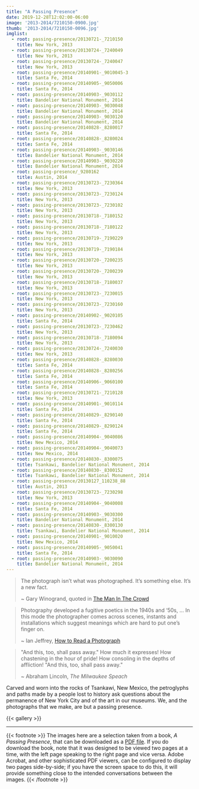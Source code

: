 ```yaml
---
title: "A Passing Presence"
date: 2019-12-28T12:02:00-06:00
image: '2013-2014/7210150-0900.jpg'
thumb: '2013-2014/7210150-0096.jpg'
imglist:
  - root: passing-presence/20130721-_7210150
    title: New York, 2013
  - root: passing-presence/20130724-_7240049
    title: New York, 2013
  - root: passing-presence/20130724-_7240047
    title: New York, 2013
  - root: passing-presence/20140901-_9010045-3
    title: Santa Fe, 2014
  - root: passing-presence/20140905-_9050006
    title: Santa Fe, 2014
  - root: passing-presence/20140903-_9030112
    title: Bandelier National Monument, 2014
  - root: passing-presence/20140903-_9030048
    title: Bandelier National Monument, 2014
  - root: passing-presence/20140903-_9030120
    title: Bandelier National Monument, 2014
  - root: passing-presence/20140828-_8280017
    title: Santa Fe, 2014
  - root: passing-presence/20140828-_8280024
    title: Santa Fe, 2014
  - root: passing-presence/20140903-_9030146
    title: Bandelier National Monument, 2014
  - root: passing-presence/20140903-_9030220
    title: Bandelier National Monument, 2014
  - root: passing-presence/_9280162
    title: Austin, 2014
  - root: passing-presence/20130723-_7230364
    title: New York, 2013
  - root: passing-presence/20130723-_7230124
    title: New York, 2013
  - root: passing-presence/20130723-_7230102
    title: New York, 2013
  - root: passing-presence/20130718-_7180152
    title: New York, 2013
  - root: passing-presence/20130718-_7180122
    title: New York, 2013
  - root: passing-presence/20130719-_7190229
    title: New York, 2013
  - root: passing-presence/20130719-_7190184
    title: New York, 2013
  - root: passing-presence/20130720-_7200235
    title: New York, 2013
  - root: passing-presence/20130720-_7200239
    title: New York, 2013
  - root: passing-presence/20130718-_7180037
    title: New York, 2013
  - root: passing-presence/20130723-_7230015
    title: New York, 2013
  - root: passing-presence/20130723-_7230160
    title: New York, 2013
  - root: passing-presence/20140902-_9020105
    title: Santa Fe, 2014
  - root: passing-presence/20130723-_7230462
    title: New York, 2013
  - root: passing-presence/20130718-_7180094
    title: New York, 2013
  - root: passing-presence/20130724-_7240030
    title: New York, 2013
  - root: passing-presence/20140828-_8280030
    title: Santa Fe, 2014
  - root: passing-presence/20140828-_8280256
    title: Santa Fe, 2014
  - root: passing-presence/20140906-_9060100
    title: Santa Fe, 2014
  - root: passing-presence/20130721-_7210128
    title: New York, 2013
  - root: passing-presence/20140901-_9010114
    title: Santa Fe, 2014
  - root: passing-presence/20140829-_8290140
    title: Santa Fe, 2014
  - root: passing-presence/20140829-_8290124
    title: Santa Fe, 2014
  - root: passing-presence/20140904-_9040086
    title: New Mexico, 2014
  - root: passing-presence/20140904-_9040073
    title: New Mexico, 2014
  - root: passing-presence/20140830-_8300075
    title: Tsankawi, Bandelier National Monument, 2014
  - root: passing-presence/20140830-_8300152
    title: Tsankawi, Bandelier National Monument, 2014
  - root: passing-presence/20130127_110238_88
    title: Austin, 2013
  - root: passing-presence/20130723-_7230298
    title: New York, 2013
  - root: passing-presence/20140904-_9040008
    title: Santa Fe, 2014
  - root: passing-presence/20140903-_9030300
    title: Bandelier National Monument, 2014
  - root: passing-presence/20140830-_8300130
    title: Tsankawi, Bandelier National Monument, 2014
  - root: passing-presence/20140901-_9010020
    title: New Mexico, 2014
  - root: passing-presence/20140905-_9050041
    title: Santa Fe, 2014
  - root: passing-presence/20140903-_9030090
    title: Bandelier National Monument, 2014
---
```


>The photograph isn’t what was photographed. It’s something else. It’s a new fact.
>
> ~ Gary Winogrand, quoted in [The Man In The Crowd](https://www.amazon.com/Man-Crowd-Uneasy-Streets-Winogrand/dp/1881337057)

> Photography developed a fugitive poetics in the 1940s and ‘50s, ... In this mode the photographer comes across scenes, instants and installations which suggest meanings which are hard to put one’s finger on.
>
> ~ Ian Jeffrey, [How to Read a Photograph](https://www.amazon.com/How-Read-Photograph-Lessons-Photographers/dp/0810972972)

>"And this, too, shall pass away." How much it expresses! How chastening in the hour of pride! How consoling in the depths of affliction! "And this, too, shall pass away."
>
> ~ Abraham Lincoln, _The Milwaukee Speach_

Carved and worn into the rocks of Tsankawi, New Mexico, the petroglyphs and paths made by a people lost to history
ask questions about the permanence of New York City and of the art in our museums. We, and the photographs that we
make, are but a passing presence.

{{< gallery >}}

---
{{< footnote >}}
The images here are a selection taken from a book, *A Passing Presence*, that can be downloaded as a [PDF file](/books/A-Passing-Presence.pdf).
If you do download the book, note that it was designed to be viewed two pages at a time, with the left page speaking to the right
page and vice versa. Adobe Acrobat, and other sophisticated PDF viewers, can be configured to display two pages side-by-side;
if you have the screen space to do this, it will provide something close to the intended conversations between the images.
{{< /footnote >}}
